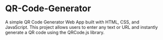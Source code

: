 # QR-Code-Generator
A simple QR Code Generator Web App built with HTML, CSS, and JavaScript. This project allows users to enter any text or URL and instantly generate a QR code using the QRCode.js  library.
